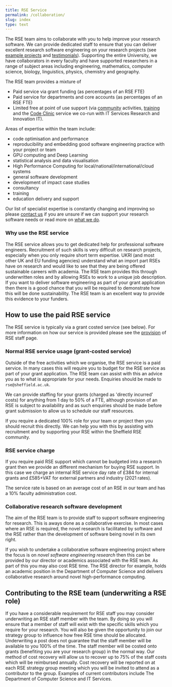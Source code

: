 ```yaml
---
title: RSE Service
permalink: /collaboration/
slug: index
type: text
---
```


The RSE team aims to collaborate with you to help improve your research software.
We can provide dedicated staff to ensure that you can deliver excellent research software engineering on your research projects
(see [example projects](/collaboration/projects/) and [testimonials](/collaboration/testimonials/)).
Supporting the entire University,
we have collaborators in every faculty
and have supported researchers in a range of subject areas including
engineering, mathematics, computer science, biology, linguistics, physics, chemistry and geography. 

The RSE team provides a mixture of 

* Paid service via grant funding (as percentages of an RSE FTE)
* Paid service for departments and core accounts (as percentages of an RSE FTE)
* Limited free at point of use support (via [community](../community) activities, [training](../training) and the [Code Clinic](../support/code-clinic) service we co-run with IT Services Research and Innovation IT). 

Areas of expertise within the team include:

* code optimisation and performance
* reproducibility and embedding good software engineering practice with your project or team
* GPU computing and Deep Learning
* statistical analysis and data visualisation
* High Performance Computing for local/national/international/cloud systems
* general software development
* development of impact case studies
* consultancy
* training
* education delivery and support

Our list of specialist expertise is constantly changing and improving so
please [contact us](/contact) if you are unsure if we can support your research software needs or read more on [what we do](./activities).
   
### Why use the RSE service

The RSE service allows you to get dedicated help for professional software engineers.
Recruitment of such skills is very difficult on research projects,
especially when you only require short term expertise.
UKRI (and most other UK and EU funding agencies) understand what an import part RSEs have on research and
would like to see that they are being offered sustainable careers with academia.
The RSE team provides this through underwritten roles and by allowing RSEs to work to a unique job description.
If you want to deliver software engineering as part of your grant application then
there is a good chance that you will be required to demonstrate how this will be done sustainability.
The RSE team is an excellent way to provide this evidence to your funders.

## How to use the paid RSE service

The RSE service is typically via a grant costed service (see below).
For more information on how our service is provided please see the [provision](provision) of RSE staff page.

### Normal RSE service usage (grant-costed service)

Outside of the free activities which we organise,
the RSE service is a paid service.
In many cases this will require you to budget for the RSE service as part of your grant application.
The RSE team can assist with this an advice you as to what is appropriate for your needs.
Enquiries should be made to `rse@sheffield.ac.uk`.

We can provide staffing for your grants (charged as 'directly incurred' costs) for anything from 1 day to 50% of a FTE,
although provision of an RSE is subject to availability and as such
enquiries should be made before grant submission to allow us to schedule our staff resources.

If you require a dedicated 100% role for your team or project then you should recruit this directly.
We can help you with this by assisting with recruitment and by supporting your RSE within the Sheffield RSE community.

### RSE service charge

If you require paid RSE support which cannot be budgeted into a research grant then
we provide an different mechanism for buying RSE support.
In this case we charge 
an internal RSE service day rate of £384 for internal grants and 
£585+VAT for external partners and industry (2021 rates).

The service rate is based on an average cost of an RSE in our team
and has a 10% faculty administration cost.

### Collaborative research software development

The aim of the RSE team is to provide staff to support software engineering for research.
This is aways done as a collaborative exercise.
In most cases where an RSE is required, the novel research is facilitated by software and the RSE rather than the development of software being novel in its own right.
	
If you wish to undertake a collaborative software engineering project where the focus is on *novel software engineering research* then
this can be provided by our director or academics associated with the RSE team.
As part of this you may also cost RSE time.
The RSE director for example, holds an academic position in the Department of Computer Science and
delivers collaborative research around novel high-performance computing.

## Contributing to the RSE team (underwriting a RSE role)

If you have a considerable requirement for RSE staff you may consider underwriting an RSE staff member with the team.
By doing so you will ensure that a member of staff will exist with the specific skills which you require for your research.
You will also be given the opportunity to join our strategy group to influence how free RSE time should be allocated.
Underwriting a post does not guarantee that the staff member will be available to you 100% of the time.
The staff member will be costed onto grants (benefiting you are your research group) in the normal way.
Our method of cost recovery will allow us to recover up to 75% of the staff costs which will be reimbursed annually.
Cost recovery will be reported on at each RSE strategy group meeting which you will be invited to attend as a contributor to the group.
Examples of current contributors include The Department of Computer Science and IT Services.
